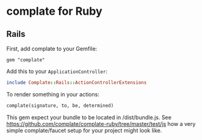 # complate for Ruby

## Rails

First, add complate to your Gemfile:

```
gem "complate"
```

Add this to your `ApplicationController`:

```ruby
include Complate::Rails::ActionControllerExtensions
```

To render something in your actions:

```ruby
complate(signature, to, be, determined)
```

This gem expect your bundle to be located in /dist/bundle.js. See 
https://github.com/complate/complate-ruby/tree/master/test/js how a
very simple complate/faucet setup for your project might look like.

